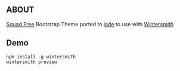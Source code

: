 ## ABOUT ##

[Squad Free](http://bootstraptaste.com/theme/squadfree/) Bootstrap Theme ported to [jade](http://jade-lang.com) to use with [Wintersmith](http://wintersmith.io)

## Demo ##

```
npm install -g wintersmith
wintersmith preview
```
